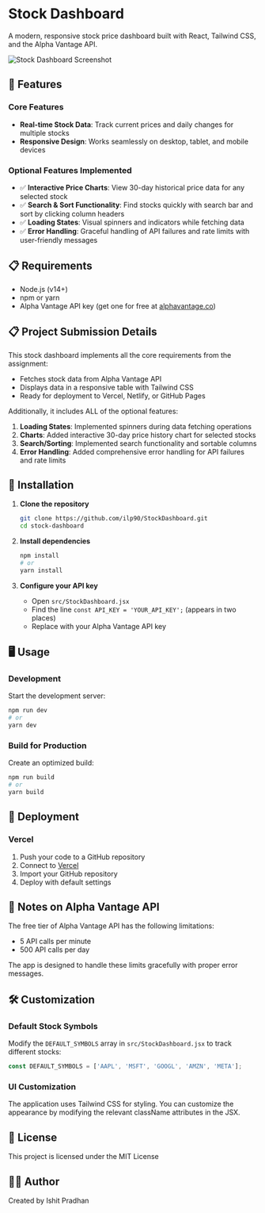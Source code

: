 # Stock Dashboard

A modern, responsive stock price dashboard built with React, Tailwind CSS, and the Alpha Vantage API.

![Stock Dashboard Screenshot](https://via.placeholder.com/800x450?text=Stock+Dashboard+Screenshot)

## 🚀 Features

### Core Features
- **Real-time Stock Data**: Track current prices and daily changes for multiple stocks
- **Responsive Design**: Works seamlessly on desktop, tablet, and mobile devices

### Optional Features Implemented
- ✅ **Interactive Price Charts**: View 30-day historical price data for any selected stock
- ✅ **Search & Sort Functionality**: Find stocks quickly with search bar and sort by clicking column headers
- ✅ **Loading States**: Visual spinners and indicators while fetching data
- ✅ **Error Handling**: Graceful handling of API failures and rate limits with user-friendly messages

## 📋 Requirements

- Node.js (v14+)
- npm or yarn
- Alpha Vantage API key (get one for free at [alphavantage.co](https://www.alphavantage.co/support/#api-key))

## 📋 Project Submission Details

This stock dashboard implements all the core requirements from the assignment:
- Fetches stock data from Alpha Vantage API
- Displays data in a responsive table with Tailwind CSS
- Ready for deployment to Vercel, Netlify, or GitHub Pages

Additionally, it includes ALL of the optional features:
1. **Loading States**: Implemented spinners during data fetching operations
2. **Charts**: Added interactive 30-day price history chart for selected stocks
3. **Search/Sorting**: Implemented search functionality and sortable columns
4. **Error Handling**: Added comprehensive error handling for API failures and rate limits

## 🔧 Installation

1. **Clone the repository**
   ```bash
   git clone https://github.com/ilp90/StockDashboard.git
   cd stock-dashboard
   ```

2. **Install dependencies**
   ```bash
   npm install
   # or
   yarn install
   ```

3. **Configure your API key**
   - Open `src/StockDashboard.jsx`
   - Find the line `const API_KEY = 'YOUR_API_KEY';` (appears in two places)
   - Replace with your Alpha Vantage API key

## 🖥️ Usage

### Development

Start the development server:
```bash
npm run dev
# or
yarn dev
```

### Build for Production

Create an optimized build:
```bash
npm run build
# or
yarn build
```

## 🚀 Deployment

### Vercel

1. Push your code to a GitHub repository
2. Connect to [Vercel](https://vercel.com)
3. Import your GitHub repository
4. Deploy with default settings




## 📝 Notes on Alpha Vantage API

The free tier of Alpha Vantage API has the following limitations:
- 5 API calls per minute
- 500 API calls per day

The app is designed to handle these limits gracefully with proper error messages.

## 🛠️ Customization

### Default Stock Symbols

Modify the `DEFAULT_SYMBOLS` array in `src/StockDashboard.jsx` to track different stocks:

```javascript
const DEFAULT_SYMBOLS = ['AAPL', 'MSFT', 'GOOGL', 'AMZN', 'META'];
```

### UI Customization

The application uses Tailwind CSS for styling. You can customize the appearance by modifying the relevant className attributes in the JSX.


## 📄 License

This project is licensed under the MIT License 

## 👨‍💻 Author

Created by Ishit Pradhan


